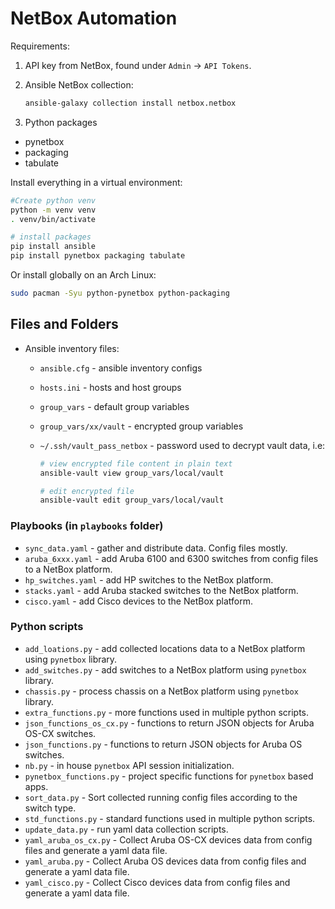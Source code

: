# NetBox Automation

Requirements:

1. API key from NetBox, found under `Admin` -> `API Tokens`.
2. Ansible NetBox collection:

    ```bash
    ansible-galaxy collection install netbox.netbox
    ```

3. Python packages

- pynetbox
- packaging
- tabulate

Install everything in a virtual environment:

```bash
#Create python venv
python -m venv venv
. venv/bin/activate

# install packages
pip install ansible
pip install pynetbox packaging tabulate
```

Or install globally on an Arch Linux:

```bash
sudo pacman -Syu python-pynetbox python-packaging
```

## Files and Folders

- Ansible inventory files:
  - `ansible.cfg` - ansible inventory configs
  - `hosts.ini` - hosts and host groups
  - `group_vars` - default group variables
  - `group_vars/xx/vault` - encrypted group variables
  - `~/.ssh/vault_pass_netbox` - password used to decrypt vault data, i.e:

    ```bash
    # view encrypted file content in plain text
    ansible-vault view group_vars/local/vault 

    # edit encrypted file
    ansible-vault edit group_vars/local/vault 
    ```

### Playbooks (in `playbooks` folder)

- `sync_data.yaml` - gather and distribute data. Config files mostly.
- `aruba_6xxx.yaml` - add Aruba 6100 and 6300 switches from config files to a NetBox platform.
- `hp_switches.yaml` - add HP switches to the NetBox platform.
- `stacks.yaml` - add Aruba stacked switches to the NetBox platform.
- `cisco.yaml` - add Cisco devices to the NetBox platform.

### Python scripts

- `add_loations.py` - add collected locations data to a NetBox platform using `pynetbox` library.
- `add_switches.py` - add switches to a NetBox platform using `pynetbox` library.
- `chassis.py` - process chassis on a NetBox platform using `pynetbox` library.
- `extra_functions.py` - more functions used in multiple python scripts.
- `json_functions_os_cx.py` - functions to return JSON objects for Aruba OS-CX switches.
- `json_functions.py` - functions to return JSON objects for Aruba OS switches.
- `nb.py` - in house `pynetbox` API session initialization.
- `pynetbox_functions.py` - project specific functions for `pynetbox` based apps.
- `sort_data.py` - Sort collected running config files according to the switch type.
- `std_functions.py` - standard functions used in multiple python scripts.
- `update_data.py` - run yaml data collection scripts.
- `yaml_aruba_os_cx.py` - Collect Aruba OS-CX devices data from config files and generate a yaml data file.
- `yaml_aruba.py` - Collect Aruba OS devices data from config files and generate a yaml data file.
- `yaml_cisco.py` - Collect Cisco devices data from config files and generate a yaml data file.
